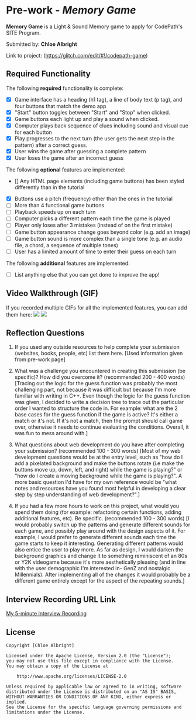 # Pre-work - *Memory Game*

**Memory Game** is a Light & Sound Memory game to apply for CodePath's SITE Program. 

Submitted by: **Chloe Albright**

Link to project: (https://glitch.com/edit/#!/codepath-game)

## Required Functionality

The following **required** functionality is complete:

* [x] Game interface has a heading (h1 tag), a line of body text (p tag), and four buttons that match the demo app
* [x] "Start" button toggles between "Start" and "Stop" when clicked. 
* [x] Game buttons each light up and play a sound when clicked. 
* [x] Computer plays back sequence of clues including sound and visual cue for each button
* [x] Play progresses to the next turn (the user gets the next step in the pattern) after a correct guess. 
* [x] User wins the game after guessing a complete pattern
* [x] User loses the game after an incorrect guess

The following **optional** features are implemented:

* [] Any HTML page elements (including game buttons) has been styled differently than in the tutorial
* [x] Buttons use a pitch (frequency) other than the ones in the tutorial
* [ ] More than 4 functional game buttons
* [ ] Playback speeds up on each turn
* [ ] Computer picks a different pattern each time the game is played
* [ ] Player only loses after 3 mistakes (instead of on the first mistake)
* [ ] Game button appearance change goes beyond color (e.g. add an image)
* [ ] Game button sound is more complex than a single tone (e.g. an audio file, a chord, a sequence of multiple tones)
* [ ] User has a limited amount of time to enter their guess on each turn

The following **additional** features are implemented:

- [ ] List anything else that you can get done to improve the app!

## Video Walkthrough (GIF)

If you recorded multiple GIFs for all the implemented features, you can add them here:
![](Gamewin.gif)
![](Gamelose.gif)


## Reflection Questions
1. If you used any outside resources to help complete your submission (websites, books, people, etc) list them here. 
[Used information given from pre-work page]

2. What was a challenge you encountered in creating this submission (be specific)? How did you overcome it? (recommended 200 - 400 words) 
[Tracing out the logic for the guess function was probably the most challenging part, not because it was difficult but because I'm more familiar with writing in C++. Even though the logic for the guess function was given, I decided to write a decision tree to trace out the particular order I wanted to structure the code in. For example: what are the 2 base cases for the guess function if the game is active? It's either a match or it's not. If it's not a match, then the prompt should call game over, otherwise it needs to continue evaluating the conditions. Overall, it was fun to mess around with.]

3. What questions about web development do you have after completing your submission? (recommended 100 - 300 words) 
[Most of my web development questions would be at the entry level, such as "how do I add a pixelated background and make the buttons rotate (i.e make the buttons move up, down, left, and right) while the game is playing?" or "how do I create a moving background while the game is playing?". A more basic question I'd have for my own reference would be "what notes and resources have you found most helpful in developing a clear step by step understanding of web development?".]

4. If you had a few more hours to work on this project, what would you spend them doing (for example: refactoring certain functions, adding additional features, etc). Be specific. (recommended 100 - 300 words) 
[I would probably switch up the patterns and generate different sounds for each game, and possibly play around with the design aspects of it. 
For example, I would prefer to generate different sounds each time the game starts to keep it interesting. Generating different patterns would also entice the user to play more. As far as design, I would darken the background graphics and change it to something reminiscent of an 80s or Y2K videogame because it's more aesthetically pleasing (and in line with the user demographic I'm interested in- GenZ and nostalgic Millennials). After implementing all of the changes it would probably be a different game entirely except for the aspect of the repeating sounds.]



## Interview Recording URL Link

[My 5-minute Interview Recording](https://www.loom.com/share/fb59defa07b543f09225b49f1626e682)


## License

    Copyright [Chloe Albright]

    Licensed under the Apache License, Version 2.0 (the "License");
    you may not use this file except in compliance with the License.
    You may obtain a copy of the License at

        http://www.apache.org/licenses/LICENSE-2.0

    Unless required by applicable law or agreed to in writing, software
    distributed under the License is distributed on an "AS IS" BASIS,
    WITHOUT WARRANTIES OR CONDITIONS OF ANY KIND, either express or implied.
    See the License for the specific language governing permissions and
    limitations under the License.
